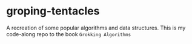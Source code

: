 # groping-tentacles

A recreation of some popular algorithms and data structures.
This is my code-along repo to the book `Grokking Algorithms`
